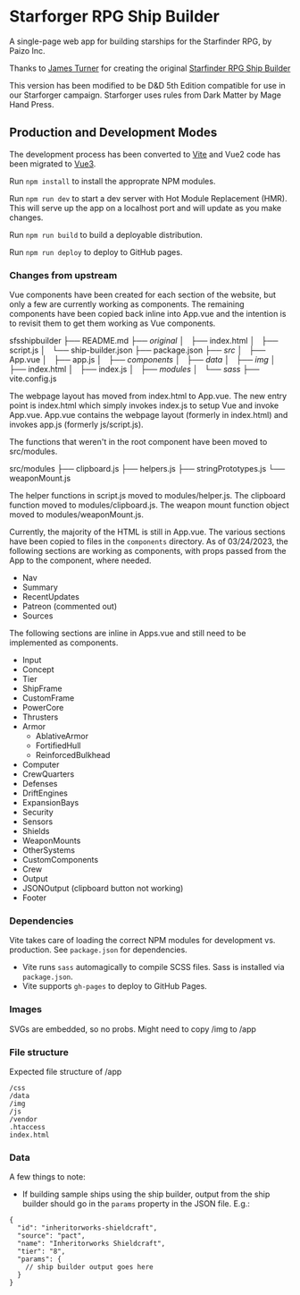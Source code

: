 # Starforger RPG Ship Builder

A single-page web app for building starships for the Starfinder RPG, by Paizo Inc.

Thanks to [James Turner](https://twitter.com/james_c_turner) for creating the
original 
[Starfinder RPG Ship Builder](http://jamesturneronline.net/starfinder-ship-builder/)

This version has been modified to be D&D 5th Edition compatible for use in our
Starforger campaign. Starforger uses rules from Dark Matter by Mage Hand Press.

## Production and Development Modes

The development process has been converted to [Vite](https://vitejs.dev/) and
Vue2 code has been migrated to [Vue3](https://vuejs.org/).  

Run `npm install` to install the approprate NPM modules.  

Run `npm run dev` to start a dev server with Hot Module Replacement (HMR). This
will serve up the app on a localhost port and will update as you make changes.

Run `npm run build` to build a deployable distribution.

Run `npm run deploy` to deploy to GitHub pages. 

### Changes from upstream

Vue components have been created for each section of the website, but only a few
are currently working as components. The remaining components have been copied
back inline into App.vue and the intention is to revisit them to get them
working as Vue components.

sfsshipbuilder
├── README.md
├── *original*
│   ├── index.html
│   ├── script.js
│   └── ship-builder.json
├── package.json
├── *src*
│   ├── App.vue
│   ├── app.js
│   ├── *components*
│   ├── *data*
│   ├── *img*
│   ├── index.html
│   ├── index.js
│   ├── *modules*
│   └── *sass*
├── vite.config.js

The webpage layout has moved from index.html to App.vue. The new entry point is
index.html which simply invokes index.js to setup Vue and invoke App.vue.
App.vue contains the webpage layout (formerly in index.html) and invokes app.js
(formerly js/script.js).

The functions that weren't in the root component have been moved to src/modules.

src/modules
├── clipboard.js
├── helpers.js
├── stringPrototypes.js
└── weaponMount.js

The helper functions in script.js moved to modules/helper.js. The clipboard function moved to modules/clipboard.js. The weapon mount function object moved to modules/weaponMount.js. 

Currently, the majority of the HTML is still in App.vue. The various sections
have been copied to files in the `components` directory. As of 03/24/2023, the
following sections are working as components, with props passed from the App to
the component, where needed.

- Nav
- Summary
- RecentUpdates
- Patreon (commented out)
- Sources

The following sections are inline in Apps.vue and still need to be implemented
as components.

- Input
- Concept
- Tier
- ShipFrame
- CustomFrame
- PowerCore
- Thrusters
- Armor
  - AblativeArmor
  - FortifiedHull
  - ReinforcedBulkhead
- Computer
- CrewQuarters
- Defenses
- DriftEngines
- ExpansionBays
- Security
- Sensors
- Shields
- WeaponMounts
- OtherSystems
- CustomComponents
- Crew
- Output
- JSONOutput (clipboard button not working)
- Footer

### Dependencies

Vite takes care of loading the correct NPM modules for development vs.
production. See `package.json` for dependencies.

- Vite runs `sass` automagically to compile SCSS files. Sass is installed via `package.json`. 
- Vite supports `gh-pages` to deploy to GitHub Pages.

### Images

SVGs are embedded, so no probs. Might need to copy /img to /app

### File structure

Expected file structure of /app

    /css
    /data
    /img
    /js
    /vendor
    .htaccess
    index.html

### Data

A few things to note:

- If building sample ships using the ship builder, output from the ship builder
should go in the `params` property in the JSON file. E.g.:

```
{
  "id": "inheritorworks-shieldcraft",
  "source": "pact",
  "name": "Inheritorworks Shieldcraft",
  "tier": "8",
  "params": {
    // ship builder output goes here
  }
}
```